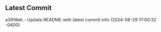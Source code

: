 
## Latest Commit
a3918eb - Update README with latest commit info (2024-08-29 17:00:32 -0400) <Yunxi-Zhou>
